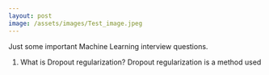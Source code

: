 ```yaml
---
layout: post
image: /assets/images/Test_image.jpeg
---
```


Just some important Machine Learning interview questions.

1. What is Dropout regularization?
Dropout regularization is a method used
